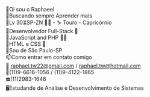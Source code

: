 👋Oi sou o Raphaeel <br>
👀Buscando sempre Aprender mais <br>
🔹Lv 30⏳SP-ZN 📍♉ - ♑ Touro - Capricórnio <br>
🔸Desenvolvedor Full-Stack 🏡 <br>
🔺JavaScript and PHP 👩‍💻 <br>
🔻HTML e CSS 🎠 <br>
📍Sou de São Paulo-SP <br>
📫Como entrar em contato comigo <br>
📧 raphael.tw22@gmail.com / raphael.tw@hotmail.com <br>
📱(11)9-6616-1056 / (11)9-4122-1865 <br>
☎️(11)2983-1646 <br>
🖥️Estudande de Análise e Desenvolvimento de Sistemas <br>
